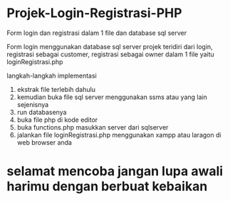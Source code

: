 # Projek-Login-Registrasi-PHP
Form login dan registrasi dalam 1 file dan database sql server

Form login menggunakan database sql server
projek teridiri dari login, registrasi sebagai customer, registrasi sebagai owner dalam 1 file yaitu loginRegistrasi.php

langkah-langkah implementasi
1. ekstrak file terlebih dahulu
2. kemudian buka file sql server menggunakan ssms atau yang lain sejenisnya
3. run databasenya
4. buka file php di kode editor
5. buka functions.php masukkan server dari sqlserver
6. jalankan file loginRegistrasi.php menggunakan xampp atau laragon di web browser anda

# selamat mencoba jangan lupa awali harimu dengan berbuat kebaikan
